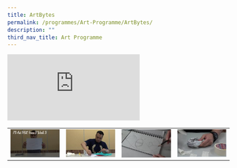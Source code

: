```yaml
---
title: ArtBytes
permalink: /programmes/Art-Programme/ArtBytes/
description: ""
third_nav_title: Art Programme
---
```

<html>
<body>
<div>
<iframe src="https://www.youtube.com/embed/4_POKpHrAP4" title="P3 Art HBL Term 3 Week 3" frameborder="0" allow="accelerometer; autoplay; clipboard-write; encrypted-media; gyroscope; picture-in-picture; web-share" allowfullscreen></iframe>
<table style="width:100%"><tr>
<a class="one" href="https://www.youtube.com/watch?v=4_POKpHrAP4&t=2s" target="iframe_a"><td style="width:25%"><img src="/images/canvas_video2.jpg"></td>
	<td style="width:25%"><img src="/images/canvas_video3.jpg"></td>
	<td style="width:25%"> <img src="/images/canvas_video4.jpg"></td>
	<td style="width:25%"> <img src="/images/canvas_video5.jpg"></td>